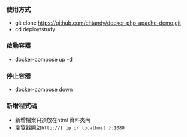 ### 使用方式
- git clone https://github.com/chtandy/docker-php-apache-demo.git
- cd deploy/study

### 啟動容器
- docker-compose up -d

### 停止容器
- docker-compose down

### 新增程式碼 
- 新增檔案只須放在html 資料夾內
- 瀏覽器開啟`http://{ ip or localhost }:1080`
